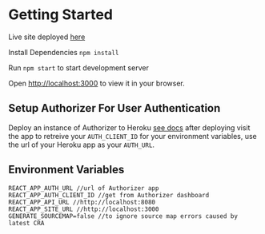 # Getting Started
Live site deployed [here](wallapp-production.up.railway.app)

Install Dependencies `npm install`

Run `npm start` to start development server

Open [http://localhost:3000](http://localhost:3000) to view it in your browser.

## Setup Authorizer For User Authentication

Deploy an instance of Authorizer to Heroku [see docs](https://docs.authorizer.dev/deployment/heroku#create-instance) after deploying visit the app to retreive your `AUTH_CLIENT_ID` for your environment variables, use the url of your Heroku app as your `AUTH_URL`.

## Environment Variables

```
REACT_APP_AUTH_URL //url of Authorizer app
REACT_APP_AUTH_CLIENT_ID //get from Authorizer dashboard
REACT_APP_API_URL //http://localhost:8080
REACT_APP_SITE_URL //http://localhost:3000
GENERATE_SOURCEMAP=false //to ignore source map errors caused by latest CRA
```
